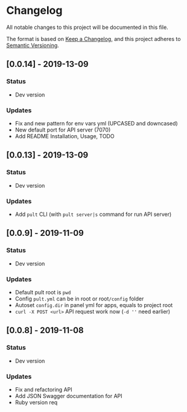 # Changelog
All notable changes to this project will be documented in this file.

The format is based on [Keep a Changelog](https://keepachangelog.com/en/1.0.0/),
and this project adheres to [Semantic Versioning](https://semver.org/spec/v2.0.0.html).

## [0.0.14] - 2019-13-09
### Status
- Dev version

### Updates
- Fix and new pattern for env vars yml (UPCASED and downcased)
- New default port for API server (7070)
- Add README Installation, Usage, TODO

## [0.0.13] - 2019-13-09
### Status
- Dev version

### Updates
- Add `pult` CLI (with `pult server|s` command for run API server)

## [0.0.9] - 2019-11-09
### Status
- Dev version

### Updates
- Default pult root is `pwd`
- Config `pult.yml` can be in root or root`/config` folder
- Autoset `config.dir` in panel yml for apps, equals to project root
- `curl -X POST <url>` API request work now (`-d ''` need earlier)

## [0.0.8] - 2019-11-08
### Status
- Dev version

### Updates
- Fix and refactoring API
- Add JSON Swagger documentation for API
- Ruby version req
